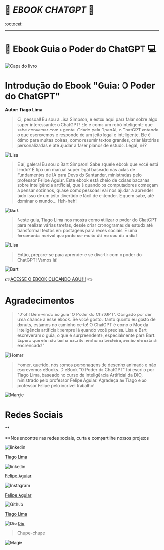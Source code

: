 # :book:  _**EBOOK CHATGPT**_  :book:
:octocat:
***

# :iphone: **Ebook Guia o Poder do ChatGPT** :computer:

![Capa do livro](Imagens/bart%20e%20lisa.png)

# Introdução do Ebook "Guia: O Poder do ChatGPT"

**Autor: Tiago Lima**

>Oi, pessoal! Eu sou a Lisa Simpson, e estou aqui para falar sobre algo super interessante: o ChatGPT! Ele é como um robô inteligente que sabe conversar com a gente. Criado pela OpenAI, o ChatGPT entende o que escrevemos e responde de um jeito legal e inteligente. Ele é ótimo para muitas coisas, como resumir textos grandes, criar histórias personalizadas e até ajudar a fazer planos de estudo. Legal, né?

![Lisa](Imagens/Imagem1.jpg)

>E aí, galera! Eu sou o Bart Simpson! Sabe aquele ebook que você está lendo? É tipo um manual super legal baseado nas aulas de Fundamentos de IA para Devs do Santander, ministradas pelo professor Felipe Aguiar. Este ebook está cheio de coisas bacanas sobre inteligência artificial, que é quando os computadores começam a pensar sozinhos, quase como pessoas! Vai nos ajudar a aprender tudo isso de um jeito divertido e fácil de entender. E quem sabe, até dominar o mundo... Heh-heh!

![Bart](Imagens/Imagem2.jpg)

>Neste guia, Tiago Lima nos mostra como utilizar o poder do ChatGPT para realizar várias tarefas, desde criar cronogramas de estudo até transformar textos em postagens para redes sociais. É uma ferramenta incrível que pode ser muito útil no seu dia a dia!

![Lisa](Imagens/Imagem1.jpg)

>Então, prepare-se para aprender e se divertir com o poder do ChatGPT! Vamos lá!

![Bart](Imagens/Imagem2.jpg)

:point_right:[ACESSE O EBOOK CLICANDO AQUI!!!](<Ebook Guia o poder do ChatGPT em PDF.pdf>) :point_left:

# Agradecimentos 

>"D'oh! Bem-vindo ao guia 'O Poder do ChatGPT'. Obrigado por dar uma chance a esse ebook. Se você gostou tanto quanto eu gosto de donuts, estamos no caminho certo! O ChatGPT é como o Moe da inteligência artificial: sempre lá quando você precisa. Lisa e Bart escreveram o guia, o que é surpreendente, especialmente para Bart. Espero que ele não tenha escrito nenhuma besteira, senão ele estará encrencado!"

![Homer](Imagens/Homer.jpg)

> Homer, querido, nós somos personagens de desenho animado e não escrevemos eBooks. O eBook "O Poder do ChatGPT" foi escrito por Tiago Lima, baseado no curso de Inteligência Artificial da DIO, ministrado pelo professor Felipe Aguiar. Agradeça ao Tiago e ao professor Felipe pelo incrível trabalho!

![Margie](Imagens/Marge.jpeg)


# Redes Sociais
**

**Nos encontre nas redes sociais, curta e compartilhe nossos projetos

![linkedin](Imagens/Logo%20linkedin.jpg)

[Tiago Lima](www.linkedin.com/in/tiago-jose-de-lima-59343b59)

![linkedin](Imagens/Logo%20linkedin.jpg)

[Felipe Aguiar](https://www.linkedin.com/in/felipeaguiar-exe)

![Instagram](Imagens/Logo%20Instagram.jpg)

[Felipe Aguiar](https://www.instagram.com/felipeaguiar.exe/)

![Github](Imagens/GitHub.jpg)

[Tiago Lima](https://github.com/tgojlima)

![Dio](Imagens/Logo%20Dio.png)
[Dio](https://www.dio.me/en)

> Chupe-chupe

![Magie](Imagens/Magie.jpg)








